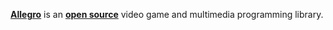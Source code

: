 [**Allegro**](https://liballeg.org/) is an [**open source**](https://github.com/liballeg/allegro5) video game and multimedia programming library.
